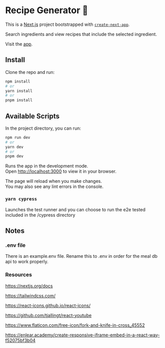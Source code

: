# Recipe Generator 🥘

This is a [Next.js](https://nextjs.org/) project bootstrapped with [`create-next-app`](https://github.com/vercel/next.js/tree/canary/packages/create-next-app).

Search ingredients and view recipes that include the selected ingredient.

Visit the [app](https://recipe-generator-ten.vercel.app/).

## Install

Clone the repo and run:

```bash
npm install
# or
yarn install
# or
pnpm install
```

## Available Scripts

In the project directory, you can run:

```bash
npm run dev
# or
yarn dev
# or
pnpm dev
```

Runs the app in the development mode.\
Open [http://localhost:3000](http://localhost:3000) to view it in your browser.

The page will reload when you make changes.\
You may also see any lint errors in the console.

### `yarn cypress`

Launches the test runner and you can choose to run the e2e tested included in the /cypress directory

## Notes

### .env file
There is an example.env file. Rename this to .env in order for the meal db api to work properly.

### Resources

https://nextjs.org/docs

https://tailwindcss.com/

https://react-icons.github.io/react-icons/

https://github.com/tjallingt/react-youtube

https://www.flaticon.com/free-icon/fork-and-knife-in-cross_45552

https://enlear.academy/create-responsive-iframe-embed-in-a-react-way-f52075bf3b04
